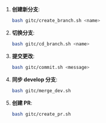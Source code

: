 1. **创建新分支**:

   ```bash
   bash gitc/create_branch.sh <name>
   ```

2. **切换分支**:

   ```bash
   bash gitc/cd_branch.sh <name>
   ```

3. **提交更改**:

   ```bash
   bash gitc/commit.sh <message>
   ```

4. **同步 develop 分支**:

   ```bash
   bash gitc/merge_dev.sh
   ```

5. **创建 PR**:

   ```bash
   bash gitc/create_pr.sh
   ```

